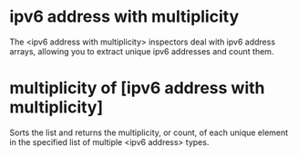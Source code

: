 # ipv6 address with multiplicity

The &lt;ipv6 address with multiplicity&gt; inspectors deal with ipv6 address arrays, allowing you to extract unique ipv6 addresses and count them.

# multiplicity of [ipv6 address with multiplicity]

Sorts the list and returns the multiplicity, or count, of each unique element in the specified list of multiple &lt;ipv6 address&gt; types.
